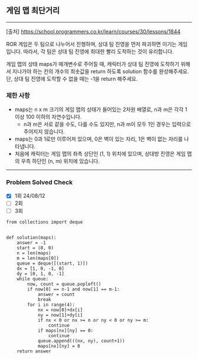 ## 게임 맵 최단거리

---

[출처] https://school.programmers.co.kr/learn/courses/30/lessons/1844

ROR 게임은 두 팀으로 나누어서 진행하며, 상대 팀 진영을 먼저 파괴하면 이기는 게임입니다. 
따라서, 각 팀은 상대 팀 진영에 최대한 빨리 도착하는 것이 유리합니다.

게임 맵의 상태 maps가 매개변수로 주어질 때, 캐릭터가 상대 팀 진영에 도착하기 위해서 지나가야 하는 칸의 개수의 최솟값을 return 하도록 solution 함수를 완성해주세요.
단, 상대 팀 진영에 도착할 수 없을 때는 -1을 return 해주세요.

### 제한 사항

- maps는 n x m 크기의 게임 맵의 상태가 들어있는 2차원 배열로, n과 m은 각각 1 이상 100 이하의 자연수입니다.
  - n과 m은 서로 같을 수도, 다를 수도 있지만, n과 m이 모두 1인 경우는 입력으로 주어지지 않습니다.
- maps는 0과 1로만 이루어져 있으며, 0은 벽이 있는 자리, 1은 벽이 없는 자리를 나타냅니다.
- 처음에 캐릭터는 게임 맵의 좌측 상단인 (1, 1) 위치에 있으며, 상대방 진영은 게임 맵의 우측 하단인 (n, m) 위치에 있습니다.

---
### Problem Solved Check
- [x] 1회 24/08/12 
- [ ] 2회
- [ ] 3회
~~~
from collections import deque


def solution(maps):
    answer = -1
    start = (0, 0)
    n = len(maps)
    m = len(maps[0])
    queue = deque([(start, 1)])
    dx = [1, 0, -1, 0]
    dy = [0, 1, 0, -1]
    while queue:
        now, count = queue.popleft()
        if now[0] == n-1 and now[1] == m-1:
            answer = count
            break
        for i in range(4):
            nx = now[0]+dx[i]
            ny = now[1]+dy[i]
            if nx < 0 or nx >= n or ny < 0 or ny >= m:
                continue
            if maps[nx][ny] == 0:
                continue
            queue.append(((nx, ny), count+1))
            maps[nx][ny] = 0
    return answer
    
~~~